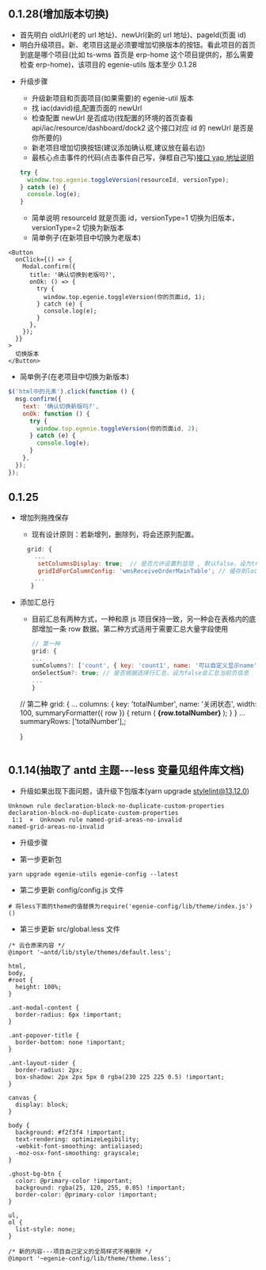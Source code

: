 ## 0.1.28(增加版本切换)

- 首先明白 oldUrl(老的 url 地址)、newUrl(新的 url 地址)、pageId(页面 id)
- 明白升级项目。新、老项目这是必须要增加切换版本的按钮。看此项目的首页到底是哪个项目(比如 ts-wms 首页是 erp-home 这个项目提供的，那么需要检查 erp-home)，该项目的 egenie-utils 版本至少 0.1.28

* 升级步骤

  - 升级新项目和页面项目(如果需要)的 egenie-util 版本
  - 找 iac(david)组,配置页面的 newUrl
  - 检查配置 newUrl 是否成功(找配置的环境的首页查看 api/iac/resource/dashboard/dock2 这个接口对应 id 的 newUrl 是否是你所要的)
  - 新老项目增加切换按钮(建议添加确认框,建议放在最右边)
  - 最核心点击事件的代码(点击事件自己写，弹框自己写)[接口 yap 地址说明](http://192.168.200.91:3000/project/29/interface/api/62443)

  ```js
  try {
    window.top.egenie.toggleVersion(resourceId, versionType);
  } catch (e) {
    console.log(e);
  }
  ```

  - 简单说明 resourceId 就是页面 id，versionType=1 切换为旧版本，versionType=2 切换为新版本
  - 简单例子(在新项目中切换为老版本)

```tsx
<Button
  onClick={() => {
    Modal.confirm({
      title: '确认切换到老版吗?',
      onOk: () => {
        try {
          window.top.egenie.toggleVersion(你的页面id, 1);
        } catch (e) {
          console.log(e);
        }
      },
    });
  }}
>
  切换版本
</Button>
```

- 简单例子(在老项目中切换为新版本)

```js
$('html中的元素').click(function () {
  msg.confirm({
    text: '确认切换新版吗?',
    onOk: function () {
      try {
        window.top.egenie.toggleVersion(你的页面id, 2);
      } catch (e) {
        console.log(e);
      }
    },
  });
});
```

## 0.1.25

- 增加列拖拽保存
  - 现有设计原则：若新增列，删除列，将会还原列配置。
  ```js
    grid: {
      ...
       setColumnsDisplay: true;  // 是否允许设置列显隐 , 默认false，设为true允许显示列设置面板
       gridIdForColumnConfig: 'wmsReceiveOrderMainTable'; // 缓存到localstorage中的key,如果setColumnsDisplay为true，此配置必须配置，配置规则尽可能以ts__开头，避免与原js项目中的表格配置冲突
      ...
     }
  ```
- 添加汇总行

  - 目前汇总有两种方式，一种和原 js 项目保持一致，另一种会在表格内的底部增加一条 row 数据。第二种方式适用于需要汇总大量字段使用
    ```js
    // 第一种
    grid: {
    ...
    sumColumns?: ['count', { key: 'count1', name: '可以自定义显示name'}];
    onSelectSum?: true; // 是否根据选择行汇总，设为false会汇总当前页信息
    ...
    }
    ```

  // 第二种 grid: { ... columns: { key: 'totalNumber', name: '关闭状态', width: 100, summaryFormatter({ row }) { return ( <strong> {row.totalNumber} </strong> ); } } ... summaryRows: ['totalNumber'],;

  }

  ```

  ```

## 0.1.14(抽取了 antd 主题---less 变量见组件库文档)

- 升级如果出现下面问题，请升级下包版本(yarn upgrade stylelint@13.12.0)

```
Unknown rule declaration-block-no-duplicate-custom-properties  declaration-block-no-duplicate-custom-properties
 1:1  ×  Unknown rule named-grid-areas-no-invalid                       named-grid-areas-no-invalid
```

- 升级步骤

- 第一步更新包

```shell
yarn upgrade egenie-utils egenie-config --latest
```

- 第二步更新 config/config.js 文件

```shell
# 将less下面的theme的值替换为require('egenie-config/lib/theme/index.js')()
```

- 第三步更新 src/global.less 文件

```less
/* 云仓原来内容 */
@import '~antd/lib/style/themes/default.less';

html,
body,
#root {
  height: 100%;
}

.ant-modal-content {
  border-radius: 6px !important;
}

.ant-popover-title {
  border-bottom: none !important;
}

.ant-layout-sider {
  border-radius: 2px;
  box-shadow: 2px 2px 5px 0 rgba(230 225 225 0.5) !important;
}

canvas {
  display: block;
}

body {
  background: #f2f3f4 !important;
  text-rendering: optimizeLegibility;
  -webkit-font-smoothing: antialiased;
  -moz-osx-font-smoothing: grayscale;
}

.ghost-bg-btn {
  color: @primary-color !important;
  background: rgba(25, 120, 255, 0.05) !important;
  border-color: @primary-color !important;
}

ul,
ol {
  list-style: none;
}

/* 新的内容---项目自己定义的全局样式不用删除 */
@import '~egenie-config/lib/theme/theme.less';
```
